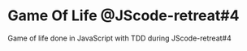 Game Of Life @JScode-retreat#4
=================
Game of life done in JavaScript with TDD during JScode-retreat#4